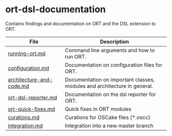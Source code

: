 # ort-dsl-documentation
Contains findings and documentation on ORT and the DSL extension to ORT.

| File          | Description                                                           |
| ------------------- | --------------------------------------------------------------------- |
| [running-ort.md] | Command line arguments and how to run ORT. |
| [configuration.md] | Documentation on configuration files for ORT. |
| [architecture-and-code.md] | Documentation on important classes, modules and architecture in general. |
| [ort-dsl-reporter.md] | Documentation on the dsl reporter for ORT. |
| [ort-quick-fixes.md] | Quick fixes in ORT modules |
| [curations.md] | Curations for OSCake files (*.oscc) |
| [integration.md] | Integration into a new master branch |

[running-ort.md]: ./docs/running-ort.md
[configuration.md]: ./docs/configuration.md
[architecture-and-code.md]: ./docs/architecture-and-code.md
[ort-dsl-reporter.md]: ./docs/ort-dsl-reporter.md
[ort-quick-fixes.md]: ./docs/ort-quick-fixes.md
[curations.md]: ./docs/curations.md
[integration.md]: ./docs/integration.md